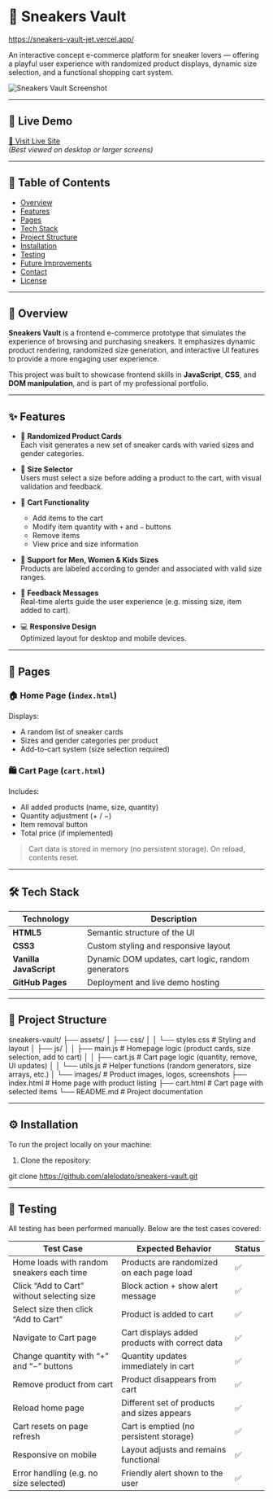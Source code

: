# 👟 Sneakers Vault

https://sneakers-vault-jet.vercel.app/

An interactive concept e-commerce platform for sneaker lovers — offering a playful user experience with randomized product displays, dynamic size selection, and a functional shopping cart system.

![Sneakers Vault Screenshot](assets/images/screenshot.png)

---

## 🚀 Live Demo

[🔗 Visit Live Site](https://alelodato.github.io/sneakers-vault/)  
*(Best viewed on desktop or larger screens)*

---

## 📌 Table of Contents

- [Overview](#-overview)
- [Features](#-features)
- [Pages](#-pages)
- [Tech Stack](#-tech-stack)
- [Project Structure](#-project-structure)
- [Installation](#-installation)
- [Testing](#-testing)
- [Future Improvements](#-future-improvements)
- [Contact](#-contact)
- [License](#-license)

---

## 🧩 Overview

**Sneakers Vault** is a frontend e-commerce prototype that simulates the experience of browsing and purchasing sneakers. It emphasizes dynamic product rendering, randomized size generation, and interactive UI features to provide a more engaging user experience.

This project was built to showcase frontend skills in **JavaScript**, **CSS**, and **DOM manipulation**, and is part of my professional portfolio.

---

## ✨ Features

- 🎲 **Randomized Product Cards**  
  Each visit generates a new set of sneaker cards with varied sizes and gender categories.

- 👟 **Size Selector**  
  Users must select a size before adding a product to the cart, with visual validation and feedback.

- 🛒 **Cart Functionality**  
  - Add items to the cart  
  - Modify item quantity with `+` and `−` buttons  
  - Remove items  
  - View price and size information

- 👶 **Support for Men, Women & Kids Sizes**  
  Products are labeled according to gender and associated with valid size ranges.

- 💬 **Feedback Messages**  
  Real-time alerts guide the user experience (e.g. missing size, item added to cart).

- 💻 **Responsive Design**  
  Optimized layout for desktop and mobile devices.

---

## 📄 Pages

### 🏠 Home Page (`index.html`)

Displays:

- A random list of sneaker cards
- Sizes and gender categories per product
- Add-to-cart system (size selection required)

### 🛍️ Cart Page (`cart.html`)

Includes:

- All added products (name, size, quantity)
- Quantity adjustment (+ / −)
- Item removal button
- Total price (if implemented)

> Cart data is stored in memory (no persistent storage). On reload, contents reset.

---

## 🛠️ Tech Stack

| Technology         | Description                               |
|--------------------|-------------------------------------------|
| **HTML5**          | Semantic structure of the UI              |
| **CSS3**           | Custom styling and responsive layout      |
| **Vanilla JavaScript** | Dynamic DOM updates, cart logic, random generators |
| **GitHub Pages**   | Deployment and live demo hosting          |

---

## 🧱 Project Structure

sneakers-vault/
├── assets/
│ ├── css/
│ │ └── styles.css # Styling and layout
│ ├── js/
│ │ ├── main.js # Homepage logic (product cards, size selection, add to cart)
│ │ ├── cart.js # Cart page logic (quantity, remove, UI updates)
│ │ └── utils.js # Helper functions (random generators, size arrays, etc.)
│ └── images/ # Product images, logos, screenshots
├── index.html # Home page with product listing
├── cart.html # Cart page with selected items
└── README.md # Project documentation


---

## ⚙️ Installation

To run the project locally on your machine:

1. Clone the repository:

git clone https://github.com/alelodato/sneakers-vault.git

---

## 🧪 Testing

All testing has been performed manually. Below are the test cases covered:

| Test Case                                  | Expected Behavior                              | Status |
| ------------------------------------------ | ---------------------------------------------- | ------ |
| Home loads with random sneakers each time  | Products are randomized on each page load      | ✅      |
| Click “Add to Cart” without selecting size | Block action + show alert message              | ✅      |
| Select size then click “Add to Cart”       | Product is added to cart                       | ✅      |
| Navigate to Cart page                      | Cart displays added products with correct data | ✅      |
| Change quantity with “+” and “−” buttons   | Quantity updates immediately in cart           | ✅      |
| Remove product from cart                   | Product disappears from cart                   | ✅      |
| Reload home page                           | Different set of products and sizes appears    | ✅      |
| Cart resets on page refresh                | Cart is emptied (no persistent storage)        | ✅      |
| Responsive on mobile                       | Layout adjusts and remains functional          | ✅      |
| Error handling (e.g. no size selected)     | Friendly alert shown to the user               | ✅      |
